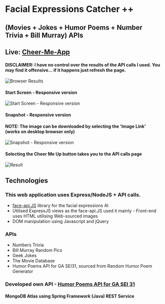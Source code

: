 # Facial Expressions Catcher ++ 

## (Movies + Jokes + Humor Poems + Number Trivia + Bill Murray) APIs

Live: [Cheer-Me-App](https://cheer-me-app.herokuapp.com)
------------

#### DISCLAIMER: I have no control over the results of the API calls I used. You may find it offensive... if it happens just refresh the page.
![Browser Results](browser.png "Browser Results")

#### Start Screen - Responsive version
![Start Screen - Responsive version](startscreen.png "Start Screen")

#### Snapshot - Responsive version

#### NOTE: The image can be downloaded by selecting the 'Image Link' (works on desktop browser only)
![Snapshot - Responsive version](snapshot.png "Snapshot")

#### Selecting the Cheer Me Up button takes you to the API calls page
![Result](browser1.png "Result")

## Technologies 

### This web application uses Express/NodeJS + API calls. 

  * [face-api.JS](https://github.com/justadudewhohacks/face-api.js?files=1) library for the facial expressions AI
  * Utilised ExpressJS views as the face-api.JS used it mainly - Front-end uses HTML utilising Web-sourced images
  * DOM manipulation using Javascript and jQuery
  
### APIs
 
  * Numbers Trivia
  * Bill Murray Random Pics
  * Geek Jokes
  * The Movie Database
  * Humor Poems API for GA SEI31, sourced from Random Humor Poem Generator

### Developed own API - [Humor Poems API for GA SEI 31](https://github.com/mmborres/ga-poems-java-spring-mongo/blob/master/README.md)

#### MongoDB Atlas using Spring Framework (Java) REST Service
